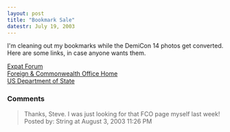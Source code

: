 ```yaml
---
layout: post
title: "Bookmark Sale"
datestr: July 19, 2003
---
```


I'm cleaning out my bookmarks while the DemiCon 14 photos get converted.  Here are some links, in case anyone wants them.

<a href="http://www.expatforum.com/">Expat Forum</a><br />
<a href="http://www.fco.gov.uk/">Foreign & Commonwealth Office Home</a><br />
<a href="http://www.state.gov/">US Department of State</a><br />
### Comments

<blockquote>
Thanks, Steve. I was just looking for that FCO page myself last week!
<div class="post-meta">Posted by: String at August  3, 2003 11:26 PM</div> </blockquote>

